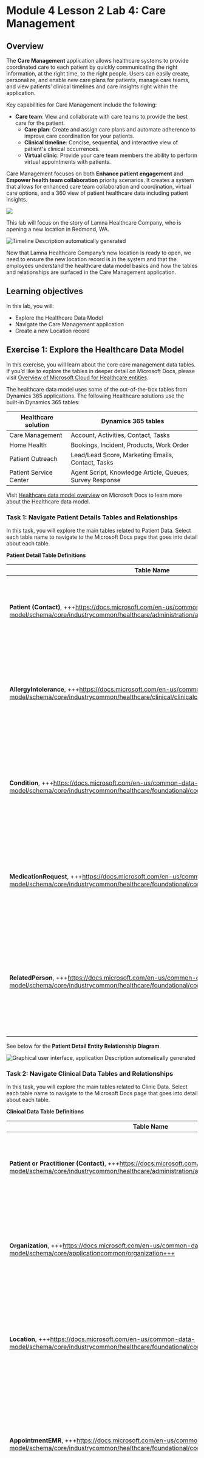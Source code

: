 # Module 4 Lesson 2 Lab 4: Care Management

## Overview

The **Care Management** application allows healthcare systems to provide coordinated care to each patient by quickly communicating the right information, at the right time, to the right people. Users can easily create, personalize, and enable new care plans for patients, manage care teams, and view patients’ clinical timelines and care insights right within the application.

Key capabilities for Care Management include the following:

-   **Care team**: View and collaborate with care teams to provide the best care for the patient.
    -   **Care plan**: Create and assign care plans and automate adherence to improve care coordination for your patients.
    -   **Clinical timeline**: Concise, sequential, and interactive view of patient's clinical occurrences.
    -   **Virtual clinic**: Provide your care team members the ability to perform virtual appointments with patients.

Care Management focuses on both **Enhance patient engagement** and **Empower health team collaboration** priority scenarios. It creates a system that allows for enhanced care team collaboration and coordination, virtual care options, and a 360 view of patient healthcare data including patient insights.

![](./IMAGES/Lab04/L4P1.png)

This lab will focus on the story of Lamna Healthcare Company, who is opening a new location in Redmond, WA.

![Timeline Description automatically generated](./IMAGES/Lab04/L4P2.png)

Now that Lamna Healthcare Company’s new location is ready to open, we need to ensure the new location record is in the system and that the employees understand the healthcare data model basics and how the tables and relationships are surfaced in the Care Management application.

## Learning objectives

In this lab, you will:

-   Explore the Healthcare Data Model
-   Navigate the Care Management application
-   Create a new Location record

## Exercise 1: Explore the Healthcare Data Model

In this exercise, you will learn about the core care management data tables. If you’d like to explore the tables in deeper detail on Microsoft Docs, please visit [Overview of Microsoft Cloud for Healthcare entities](https://docs.microsoft.com/en-us/common-data-model/schema/core/industrycommon/healthcare/healthcare-overview).

The healthcare data model uses some of the out-of-the-box tables from Dynamics 365 applications. The following Healthcare solutions use the built-in Dynamics 365 tables:

| Healthcare solution    | Dynamics 365 tables                                      |
|------------------------|----------------------------------------------------------|
| Care Management        | Account, Activities, Contact, Tasks                      |
| Home Health            | Bookings, Incident, Products, Work Order                 |
| Patient Outreach       | Lead/Lead Score, Marketing Emails, Contact, Tasks        |
| Patient Service Center | Agent Script, Knowledge Article, Queues, Survey Response |

Visit [Healthcare data model overview](https://docs.microsoft.com/en-us/dynamics365/industry/healthcare/overview-data-model) on Microsoft Docs to learn more about the Healthcare data model.

### Task 1: Navigate Patient Details Tables and Relationships

In this task, you will explore the main tables related to Patient Data. Select each table name to navigate to the Microsoft Docs page that goes into detail about each table.

**Patient Detail Table Definitions**

| Table Name | Definition |
|----|----|
| **Patient (Contact)**, +++https://docs.microsoft.com/en-us/common-data-model/schema/core/industrycommon/healthcare/administration/administrationcore/contact+++ | Person with whom a business unit has a relationship, such as customer, supplier, and colleague. |
| **AllergyIntolerance**, +++https://docs.microsoft.com/en-us/common-data-model/schema/core/industrycommon/healthcare/clinical/clinicalcore/allergyintolerance+++ | Risk of harmful or undesirable, physiological response which is unique to an individual and associated with exposure to a substance. |
| **Condition**, +++https://docs.microsoft.com/en-us/common-data-model/schema/core/industrycommon/healthcare/foundational/commoncore/condition+++ | A clinical condition, problem, diagnosis, or other event, situation, issue, or clinical concept that has risen to a level of concern. |
| **MedicationRequest**, +++https://docs.microsoft.com/en-us/common-data-model/schema/core/industrycommon/healthcare/foundational/commoncore/medicationrequest+++ | An order or request for both supply of the medication and the instructions for administration of the medication to a patient. |
| **RelatedPerson**, +++https://docs.microsoft.com/en-us/common-data-model/schema/core/industrycommon/healthcare/foundational/commoncore/relatedperson+++ | Information about a person that is involved in the care for a patient, but who is not the target of healthcare, nor has a formal responsibility in the care process. |

See below for the **Patient Detail Entity Relationship Diagram**.

![Graphical user interface, application Description automatically generated](./IMAGES/Lab04/L4P3.png)

### Task 2: Navigate Clinical Data Tables and Relationships

In this task, you will explore the main tables related to Clinic Data. Select each table name to navigate to the Microsoft Docs page that goes into detail about each table.

**Clinical Data Table Definitions**

| Table Name | Definition |
|----|----|
| **Patient or Practitioner (Contact)**, +++https://docs.microsoft.com/en-us/common-data-model/schema/core/industrycommon/healthcare/administration/administrationcore/contact+++ | Person with whom a business unit has a relationship, such as customer, supplier, and colleague. |
| **Organization**, +++https://docs.microsoft.com/en-us/common-data-model/schema/core/applicationcommon/organization+++ | Top level of the Microsoft Dynamics 365 business hierarchy. The organization can be a specific business, holding company, or corporation. |
| **Location**, +++https://docs.microsoft.com/en-us/common-data-model/schema/core/industrycommon/healthcare/foundational/commoncore/location+++ | Details and position information for a physical place where services are provided and resources and participants may be stored, found, contained or accommodated. |
| **AppointmentEMR**, +++https://docs.microsoft.com/en-us/common-data-model/schema/core/industrycommon/healthcare/foundational/commoncore/appointmentemr+++ | A booking of a healthcare event among patient(s), practitioner(s), related person(s) and/or device(s) for a specific date/time. This may result in one or more Encounter(s). |
| **Procedure**, +++https://docs.microsoft.com/en-us/common-data-model/schema/core/industrycommon/healthcare/foundational/commoncore/procedure+++ | An action that is or was performed on a patient. This can be a physical intervention like an operation, or less invasive like counseling or hypnotherapy. |
| **Encounter**, +++https://docs.microsoft.com/en-us/common-data-model/schema/core/industrycommon/healthcare/foundational/commoncore/encounter+++ | An interaction between a patient and healthcare provider(s) for the purpose of providing healthcare service(s) or assessing the health status of a patient. |
| **EpisodeOfCare**, +++https://docs.microsoft.com/en-us/common-data-model/schema/core/industrycommon/healthcare/foundational/commoncore/episodeofcare+++ | An association between a patient and an organization / healthcare provider(s) during which time encounters may occur. |
| **Observation**, +++https://docs.microsoft.com/en-us/common-data-model/schema/core/industrycommon/healthcare/foundational/commoncore/observation+++ | Measurements and simple assertions made about a patient, device or other subject. |
| **CodeableConcept**, +++https://docs.microsoft.com/en-us/common-data-model/schema/core/industrycommon/healthcare/foundational/commoncore/codeableconcept+++ | A Codeable Concept represents a value that is usually supplied by providing a reference to one or more terminologies, but may also be defined by the provision of text. |

See below for the **Clinical Data Entity Relationship Diagram**.

![Graphical user interface, application Description automatically generated](./IMAGES/Lab04/L4P4.png)

### Task 3: Navigate Care Plan Management Tables and Relationships

In this task, you will explore the main tables related to Care Plan Management. Select each table name to navigate to the Microsoft Docs page that goes into detail about each table.

**Care Plan Management Table Definitions**

| Table Name | Definition |
|----|----|
| **Patient (Contact)**, +++https://docs.microsoft.com/en-us/common-data-model/schema/core/industrycommon/healthcare/administration/administrationcore/contact+++ | Person with whom a business unit has a relationship, such as customer, supplier, and colleague. |
| **CarePlan**, +++https://docs.microsoft.com/en-us/common-data-model/schema/core/industrycommon/healthcare/foundational/commoncore/careplan+++ | Describes the intention of how one or more practitioners intend to deliver care for a particular patient, group or community for a period of time, possibly limited to care for a specific condition |
| **CarePlanActivity**, +++https://docs.microsoft.com/en-us/common-data-model/schema/core/industrycommon/healthcare/clinical/clinicalcareteam/careplanactivity+++ | Identifies a planned action to occur as part of the plan. For example, a medication to be used, lab tests to perform, self-monitoring, education, etc. |
| **CarePlanActivityGoal**, +++https://docs.microsoft.com/en-us/common-data-model/schema/core/industrycommon/healthcare/clinical/clinicalcareteam/careplanactivitygoal+++ | Internal reference that identifies the goals that this activity is intended to contribute towards meeting. |
| **Goal**, +++https://docs.microsoft.com/en-us/common-data-model/schema/core/industrycommon/healthcare/clinical/clinicalcareteam/goal+++ | Target objective for a user or a team for a specified time period. |
| **CarePlanGoal**, +++https://docs.microsoft.com/en-us/common-data-model/schema/core/industrycommon/healthcare/clinical/clinicalcareteam/careplangoal+++ | Describes the intended objective(s) of carrying out the care plan. |
| **Encounter**, +++https://docs.microsoft.com/en-us/common-data-model/schema/core/industrycommon/healthcare/foundational/commoncore/encounter+++ | An interaction between a patient and healthcare provider(s) for the purpose of providing healthcare service(s) or assessing the health status of a patient. |
| **Episode of Care**, +++https://docs.microsoft.com/en-us/common-data-model/schema/core/industrycommon/healthcare/foundational/commoncore/episodeofcare+++ | An association between a patient and an organization / healthcare provider(s) during which time encounters may occur. |

See below for the **Care Plan Management Entity Relationship Diagram**.

![Graphical user interface, application Description automatically generated](./IMAGES/Lab04/L4P5.png)

===

## Exercise 2: Navigate Care Management Application

In this exercise, you will navigate the patient record and explore all the detailed information that is captured about the patient by Microsoft Cloud for Healthcare. In this case, we will examine the healthcare information of Amber Rodriguez to see how a care team member would obtain a full view of the patient.

1. [] Navigate to +++http://make.powerapps.com+++ in an In-Private or Incognito window. If you are in an official training class, sign in with your assigned user.

1. [] Select the **MC4H Labs Environment** in the upper right.

    ![](./IMAGES/Lab04/L4P6.png)

1. [] In Power Apps, select **Apps** in the left sitemap. Select and open **Care Management**.

    ![Graphical user interface, application Description automatically generated](./IMAGES/Lab04/L4P7.png)

1. [] You will be landed in the **Health Analytics** section showing either the **Care Coordinator Dashboard** or the **Care Plan Activities Dashboard**. These are helpful tools for care coordinators to get a complete view of their healthcare organization data, including care plans, care plan activities, care plan goals, appointments (EMR), and activity timeline.

    ![Graphical user interface, application Description automatically generated](./IMAGES/Lab04/L4P8.png)

1. [] Select **People** in the left Site Map.

    ![Graphical user interface, text, application Description automatically generated](./IMAGES/Lab04/L4P9.png)

1. [] Find and select **Amber Rodriguez** from the **Active Patients** view. Open the record by double clicking or selecting **Edit** in the command bar.

    ![Graphical user interface, text, application, email Description automatically generated](./IMAGES/Lab04/L4P10.png)

1. [] Take a moment to examine the **Summary** tab on Amber’s patient record. The purpose of the patient record is to give a comprehensive view of Amber’s latest information. In the summary tab, the care team member will have a full view of Amber’s **Conditions**, **Test Results**, **Patient Relationships**, **Allergies** **and** **Sensitivities**, **Clinical Data**, and **Patient Interactions**.

    ![A screenshot of a computer Description automatically generated with medium confidence](./IMAGES/Lab04/L4P11.png)

1. [] In the **Active Conditions** section, the care provider can get a view of all of Amber’s pre-existing conditions.

    ![Graphical user interface Description automatically generated with medium confidence](./IMAGES/Lab04/L4P12.png)

1. [] In the **Patient Relationships** area, you can see Amber’s related people in the system.

    ![Graphical user interface, application Description automatically generated](./IMAGES/Lab04/L4P13.png)

1. [] In the **Allergies and Sensitivities** section, you can get a singular point of view of all the reported allergies that the care givers need to be aware of for the patient.

    ![Graphical user interface, text, application Description automatically generated](./IMAGES/Lab04/L4P14.png)

1. [] In the **Clinical Data** section, you can cycle through the various icons to see different medical details including **medications and prescriptions**, **encounters**, **results and diagnostics**, and **procedures**. This is a simple and efficient way to observe patient healthcare details.

    ![Graphical user interface, text, application Description automatically generated](./IMAGES/Lab04/L4P15.png) ![Graphical user interface, text, application Description automatically generated](./IMAGES/Lab04/L4P16.png)

    ![Graphical user interface, text, application Description automatically generated](./IMAGES/Lab04/L4P17.png) ![Graphical user interface, text, application Description automatically generated](./IMAGES/Lab04/L4P18.png)

1. [] The **Patient Interactions** section shows any activity, note, or post and can be filtered or sorted.

    ![Graphical user interface, text, application, email Description automatically generated](./IMAGES/Lab04/L4P19.png)

1. [] Select the **Profile** tab to get **Patient, Address, and Insurance Information.** In the **Patient Information**, notice that key patient data such as **Date of Birth** and **Primary Practitioner** are shown. The healthcare data model uses the contact entity from the Common Data Model and defines the type of contact as patient, practitioner, or related person. This determines the type of form shown.

    ![Graphical user interface Description automatically generated](./IMAGES/Lab04/L4P20.png)

1. [] Select the **Clinical Timeline** tab. On this tab, a care team member will be able to view a weekly calendar of the patient’s clinical information as well as a list of any upcoming or previous events.

    ![Graphical user interface, application Description automatically generated](./IMAGES/Lab04/L4P21.png)

1. [] Select the **Upcoming** **events** dropdown in the right pane and switch to **previous events**.

    ![Graphical user interface, application Description automatically generated](./IMAGES/Lab04/L4P22.png)

1. [] See the list of events Amber had previously including **Appointments**, **Care Plans**, **Encounters**, and **Medication Requests**.

    ![Graphical user interface, text, application, email Description automatically generated](./IMAGES/Lab04/L4P23.png)

1. [] Select the **Care Plan** tab. On this tab, the care team member will be able to see a full view of all the Care Plans associated to the patient. This includes a list of their care plan activities and statistics for completed activities and goals. You can create a new care plan or filter by care plan type in this view.

    ![Graphical user interface, application Description automatically generated](./IMAGES/Lab04/L4P25.png)

1. [] Select the **Care Team** tab. On this tab, the care team member can find other members who may be providing care to the patient for any current conditions and care plans.

    ![Graphical user interface, application Description automatically generated](./IMAGES/Lab04/L4P24.png)
    
1. [] Finally, select the **Related** tab to see any additional details related to the patient record.

    ![Graphical user interface, application Description automatically generated](./IMAGES/Lab04/L4P26.png)

**Congratulations!** You have explored the Care Management app and its featured data within a patient record.

===

## Exercise 3: Create a New Location

In this exercise, you will be creating a new Location record for the **Lamna Healthcare Company** Organization. They have opened a new branch in **Redmond, WA** and we need to ensure this location is in the system.

1. [] Select and open **Care Management** from the **Apps** list if you do not already have it open.

    ![Graphical user interface, application Description automatically generated](./IMAGES/Lab04/L4P27.png)

1. [] In the **Care Management** sitemap on the left, select **Locations**.

    ![A picture containing graphical user interface Description automatically generated](./IMAGES/Lab04/L4P28.png)

1. [] In the **All Locations** view, select **+New**.

    ![A picture containing diagram Description automatically generated](./IMAGES/Lab04/L4P29.png)

1. [] Fill in the following information for the new location:
    1.  **Name**: +++Lamna Healthcare – Redmond, WA+++
    1.  **Address City**: +++Redmond+++
    1.  **Address State**: +++WA+++
    1.  **Managing Organization**: +++Lamna Healthcare Company+++

        ![Graphical user interface, application Description automatically generated](./IMAGES/Lab04/L4P30.png)

        ![Graphical user interface, application Description automatically generated](./IMAGES/Lab04/L4P31.png)

1. [] Select **Save & Close**. Now let’s see the new location in the Managing Organization record.

1. [] In the sitemap on the left, select **Organizations**.

    ![Graphical user interface, application Description automatically generated](./IMAGES/Lab04/L4P32.png)

1. [] Change the grid view in the drop-down from **My Active Accounts** to **Active Accounts**.

    ![Graphical user interface, text, application, email Description automatically generated](./IMAGES/Lab04/L4P33.png)

1. [] Once in the **Active Accounts** view, select the **Lamna Healthcare Company** Organization.

    ![Graphical user interface, application Description automatically generated](./IMAGES/Lab04/L4P34.png)

1. [] On the **Lamna Healthcare Company** record, select the **Related** tab and scroll down to select **Locations**.

    ![Graphical user interface, application, email Description automatically generated](./IMAGES/Lab04/L4P35.png)

1. [] You will see the newly created **Lamna Healthcare – Redmond, WA** location associated to the record.

    ![Text Description automatically generated](./IMAGES/Lab04/L4P36.png)

**Congratulations!** You created a new location in Redmond, WA for Lamna Healthcare Company using the Care Management application.

